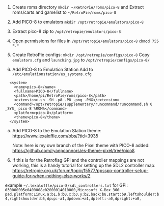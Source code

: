 1. Create roms directory `mkdir ~/RetroPie/roms/pico-8`
and Extract roms/carts and gamelist to `~/RetroPie/roms/pico-8`

2. Add PICO-8 to emulators `mkdir /opt/retropie/emulators/pico-8`

3. Extract pico-8 zip to `/opt/retropie/emulators/pico-8`

3. Open permissions for files in `/opt/retropie/emulators/pico-8`
`chmod 755 *.*` 

3. Create RetroPie configs:
`mkdir /opt/retropie/configs/pico-8`
Copy `emulators.cfg` and `launching.jpg` to `/opt/retropie/configs/pico-8/`

1. Add PICO-8 to Emulation Station
Add to `/etc/emulationstation/es_systems.cfg`
```
  <system>
    <name>pico-8</name>
    <fullname>PICO-8</fullname>
    <path>/home/pi/RetroPie/roms/pico-8</path>
    <extension>.sh .SH .p8 .P8 .png .PNG</extension>
    <command>/opt/retropie/supplementary/runcommand/runcommand.sh 0 _SYS_ pico-8 %ROM%</command>
    <platform>pico-8</platform>
    <theme>pico-8</theme>
  </system>
```

5. Add PICO-8 to the Emulation Station theme:
    https://www.lexaloffle.com/bbs/?tid=3935
    
    Note: here is my own branch of the Pixel theme with PICO-8 added: https://github.com/ryanpconnors/es-theme-pixel/tree/pico8

6. If this is for the Retroflag GPi and the controller mappings are not working, this is a handy tutorial for setting up the SDL2 controller map: https://retropie.org.uk/forum/topic/15577/ppsspp-controller-setup-guide-for-when-nothing-else-works/2 

example `~/.lexaloffle/pico-8/sdl_controllers.txt` for GPi: `030000005e0400008e02000014010000,Microsoft X-Box 360 pad,platform:Linux,a:b1,b:b0,x:b3,y:b2,back:b8,start:b9,leftshoulder:b4,rightshoulder:b5,dpup:-a1,dpdown:+a1,dpleft:-a0,dpright:+a0,`
